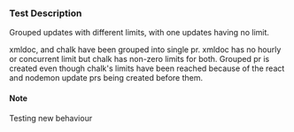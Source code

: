 ### Test Description

Grouped updates with different limits, with one updates having no limit.

xmldoc, and chalk have been grouped into single pr. xmldoc has no hourly or concurrent limit but chalk has non-zero limits for both. Grouped pr is created even though chalk's limits have been reached because of the react and nodemon update prs being created before them.


#### Note

Testing new behaviour
